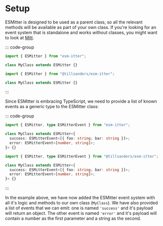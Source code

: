 # Setup

ESMitter is designed to be used as a parent class, so all the relevant methods will be available as
part of your own class. If you're looking for an event system that is standalone and works without
classes, you might want to look at [Mitt](https://github.com/developit/mitt).

::: code-group

```typescript [Node.js / Browser]
import { ESMitter } from "esm-itter";

class MyClass extends ESMitter {}
```

```typescript [Deno]
import { ESMitter } from "@tillsanders/esm-itter";

class MyClass extends ESMitter {}
```

:::

Since ESMitter is embracing TypeScript, we need to provide a list of known events as a generic type
to the ESMitter class:

::: code-group

```typescript [Node.js / Browser]
import { ESMitter, type ESMitterEvent } from "esm-itter";

class MyClass extends ESMitter<{
  success: ESMitterEvent<[{ foo: string; bar: string }]>;
  error: ESMitterEvent<[number, string]>;
}> {}
```

```typescript [Deno]
import { ESMitter, type ESMitterEvent } from "@tillsanders/esm-itter";

class MyClass extends ESMitter<{
  success: ESMitterEvent<[{ foo: string; bar: string }]>;
  error: ESMitterEvent<[number, string]>;
}> {}
```

:::

In the example above, we have now added the ESMitter event system with all it's logic and methods to
our own class (`MyClass`). We have also provided a list of events that we can emit: one is named
`'success'` and it's payload will return an object. The other event is named `'error'` and it's
payload will contain a number as the first parameter and a string as the second.
